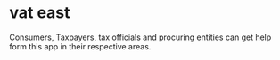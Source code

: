 # vat east

Consumers, Taxpayers, tax officials and procuring entities can get help form this app in their respective areas.
